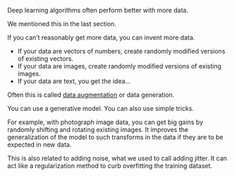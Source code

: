 Deep learning algorithms often perform better with more data.

We mentioned this in the last section.

If you can’t reasonably get more data, you can invent more data.

-   If your data are vectors of numbers, create randomly modified versions of existing vectors.
-   If your data are images, create randomly modified versions of existing images.
-   If your data are text, you get the idea…

Often this is called [data augmentation](https://machinelearningmastery.com/how-to-configure-image-data-augmentation-when-training-deep-learning-neural-networks/) or data generation.

You can use a generative model. You can also use simple tricks.

For example, with photograph image data, you can get big gains by randomly shifting and rotating existing images. It improves the generalization of the model to such transforms in the data if they are to be expected in new data.

This is also related to adding noise, what we used to call adding jitter. It can act like a regularization method to curb overfitting the training dataset.